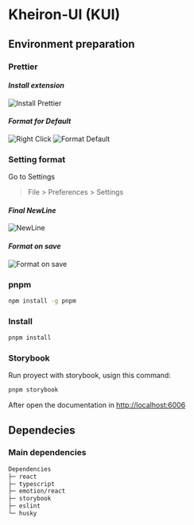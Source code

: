 # Kheiron-UI (KUI)

## Environment preparation

### **Prettier**

#### _Install extension_

![Install Prettier](./assets/Prettier.png)

#### _Format for Default_

![Right Click](./assets/FormatDefault.png)
![Format Default](./assets/Prettier_default.png)

### **Setting format**

Go to Settings

> File > Preferences > Settings

#### _Final NewLine_

![NewLine](./assets/NewLine.png)

#### _Format on save_

![Format on save](./assets/FormatOnSave.png)

### **pnpm**

```bash
npm install -g pnpm
```

### **Install**

```bash
pnpm install
```

### **Storybook**

Run proyect with storybook, usign this command:

```bash
pnpm storybook
```

After open the documentation in [http://localhost:6006](http://localhost:6006)

## Dependecies

### Main dependencies

```bash
Dependencies
├─ react
├─ typescript
├─ emotion/react
├─ storybook
├─ eslint
└─ husky
```
